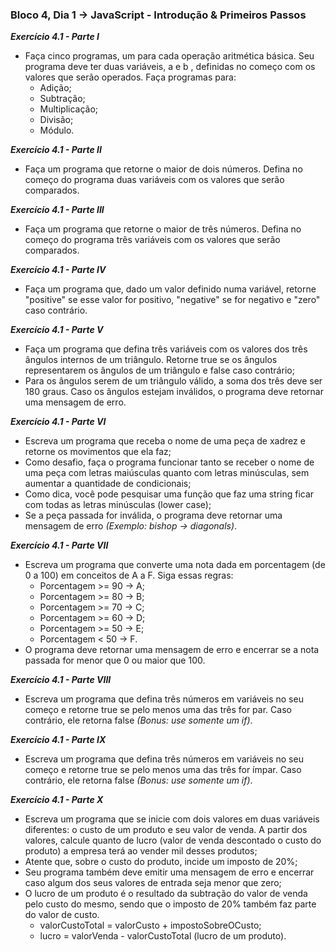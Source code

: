### Bloco 4, Dia 1 -> JavaScript - Introdução & Primeiros Passos

_**Exercício 4.1 - Parte I**_
 - Faça cinco programas, um para cada operação aritmética básica. Seu programa deve ter duas variáveis, a e b , definidas no começo com os valores que serão operados. Faça programas para:
    - Adição;
    - Subtração;
    - Multiplicação;
    - Divisão;
    - Módulo.

_**Exercício 4.1 - Parte II**_
 - Faça um programa que retorne o maior de dois números. Defina no começo do programa duas variáveis com os valores que serão comparados.

_**Exercício 4.1 - Parte III**_
 - Faça um programa que retorne o maior de três números. Defina no começo do programa três variáveis com os valores que serão comparados.

_**Exercício 4.1 - Parte IV**_
 - Faça um programa que, dado um valor definido numa variável, retorne "positive" se esse valor for positivo, "negative" se for negativo e "zero" caso contrário.

_**Exercício 4.1 - Parte V**_
 - Faça um programa que defina três variáveis com os valores dos três ângulos internos de um triângulo. Retorne true se os ângulos representarem os ângulos de um triângulo e false caso contrário;
 - Para os ângulos serem de um triângulo válido, a soma dos três deve ser 180 graus. Caso os ângulos estejam inválidos, o programa deve retornar uma mensagem de erro.

_**Exercício 4.1 - Parte VI**_
 - Escreva um programa que receba o nome de uma peça de xadrez e retorne os movimentos que ela faz;
 - Como desafio, faça o programa funcionar tanto se receber o nome de uma peça com letras maiúsculas quanto com letras minúsculas, sem aumentar a quantidade de condicionais;
 - Como dica, você pode pesquisar uma função que faz uma string ficar com todas as letras minúsculas (lower case);
 - Se a peça passada for inválida, o programa deve retornar uma mensagem de erro _(Exemplo: bishop -> diagonals)_.

_**Exercício 4.1 - Parte VII**_
 - Escreva um programa que converte uma nota dada em porcentagem (de 0 a 100) em conceitos de A a F. Siga essas regras:
    - Porcentagem >= 90 -> A;
    - Porcentagem >= 80 -> B;
    - Porcentagem >= 70 -> C;
    - Porcentagem >= 60 -> D;
    - Porcentagem >= 50 -> E;
    - Porcentagem <  50 -> F.
 - O programa deve retornar uma mensagem de erro e encerrar se a nota passada for menor que 0 ou maior que 100.

_**Exercício 4.1 - Parte VIII**_
 - Escreva um programa que defina três números em variáveis no seu começo e retorne true se pelo menos uma das três for par. Caso contrário, ele retorna false _(Bonus: use somente um if)_.

_**Exercício 4.1 - Parte IX**_
 - Escreva um programa que defina três números em variáveis no seu começo e retorne true se pelo menos uma das três for ímpar. Caso contrário, ele retorna false _(Bonus: use somente um if)_.

_**Exercício 4.1 - Parte X**_
 - Escreva um programa que se inicie com dois valores em duas variáveis diferentes: o custo de um produto e seu valor de venda. A partir dos valores, calcule quanto de lucro (valor de venda descontado o custo do produto) a empresa terá ao vender mil desses produtos;
 - Atente que, sobre o custo do produto, incide um imposto de 20%;
 - Seu programa também deve emitir uma mensagem de erro e encerrar caso algum dos seus valores de entrada seja menor que zero;
 - O lucro de um produto é o resultado da subtração do valor de venda pelo custo do mesmo, sendo que o imposto de 20% também faz parte do valor de custo.
    - valorCustoTotal = valorCusto + impostoSobreOCusto;
    - lucro = valorVenda - valorCustoTotal (lucro de um produto).